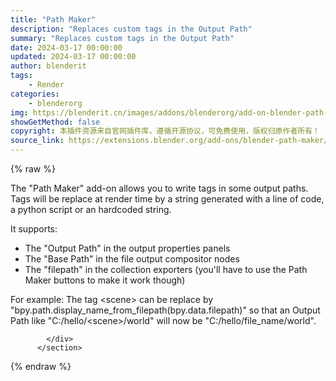 ```yaml
---
title: "Path Maker"
description: "Replaces custom tags in the Output Path"
summary: "Replaces custom tags in the Output Path"
date: 2024-03-17 00:00:00
updated: 2024-03-17 00:00:00
author: blenderit
tags: 
    - Render
categories:
    - blenderorg
img: https://blenderit.cn/images/addons/blenderorg/add-on-blender-path-maker-v1.1.0.png
showGetMethod: false
copyright: 本插件资源来自官网插件库，遵循开源协议，可免费使用，版权归原作者所有！
source_link: https://extensions.blender.org/add-ons/blender-path-maker/
---
```


{% raw %}
<section id="about" class="mt-3">
            <div class="box style-rich-text">
              <p>The "Path Maker" add-on allows you to write tags in some output paths. Tags will be replace at render time by a string generated with a line of code, a python script or an hardcoded string.</p>
<p>It supports:</p>
<ul>
<li>The "Output Path" in the output properties panels</li>
<li>The "Base Path" in the file output compositor nodes</li>
<li>The "filepath" in the collection exporters (you'll have to use the Path Maker buttons to make it work though)</li>
</ul>
<p>For example:
The tag &lt;scene&gt; can be replace by "bpy.path.display_name_from_filepath(bpy.data.filepath)" so that an Output Path like "C:/hello/&lt;scene&gt;/world" will now be "C:/hello/file_name/world".</p>

            </div>
          </section>
<div style="display: none">blenderorg</div>
{% endraw %}